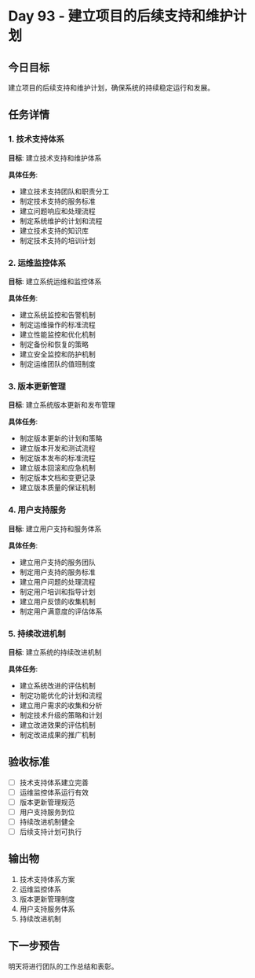 # Day 93 - 建立项目的后续支持和维护计划

## 今日目标
建立项目的后续支持和维护计划，确保系统的持续稳定运行和发展。

## 任务详情

### 1. 技术支持体系
**目标**: 建立技术支持和维护体系

**具体任务**:
- 建立技术支持团队和职责分工
- 制定技术支持的服务标准
- 建立问题响应和处理流程
- 制定系统维护的计划和流程
- 建立技术支持的知识库
- 制定技术支持的培训计划

### 2. 运维监控体系
**目标**: 建立系统运维和监控体系

**具体任务**:
- 建立系统监控和告警机制
- 制定运维操作的标准流程
- 建立性能监控和优化机制
- 制定备份和恢复的策略
- 建立安全监控和防护机制
- 制定运维团队的值班制度

### 3. 版本更新管理
**目标**: 建立系统版本更新和发布管理

**具体任务**:
- 制定版本更新的计划和策略
- 建立版本开发和测试流程
- 制定版本发布的标准流程
- 建立版本回滚和应急机制
- 制定版本文档和变更记录
- 建立版本质量的保证机制

### 4. 用户支持服务
**目标**: 建立用户支持和服务体系

**具体任务**:
- 建立用户支持的服务团队
- 制定用户支持的服务标准
- 建立用户问题的处理流程
- 制定用户培训和指导计划
- 建立用户反馈的收集机制
- 制定用户满意度的评估体系

### 5. 持续改进机制
**目标**: 建立系统的持续改进机制

**具体任务**:
- 建立系统改进的评估机制
- 制定功能优化的计划和流程
- 建立用户需求的收集和分析
- 制定技术升级的策略和计划
- 建立改进效果的评估机制
- 制定改进成果的推广机制

## 验收标准
- [ ] 技术支持体系建立完善
- [ ] 运维监控体系运行有效
- [ ] 版本更新管理规范
- [ ] 用户支持服务到位
- [ ] 持续改进机制健全
- [ ] 后续支持计划可执行

## 输出物
1. 技术支持体系方案
2. 运维监控体系
3. 版本更新管理制度
4. 用户支持服务体系
5. 持续改进机制

## 下一步预告
明天将进行团队的工作总结和表彰。
